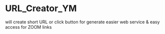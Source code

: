 # URL_Creator_YM
  will create short URL or click button for generate easier web service & easy access for ZOOM links
